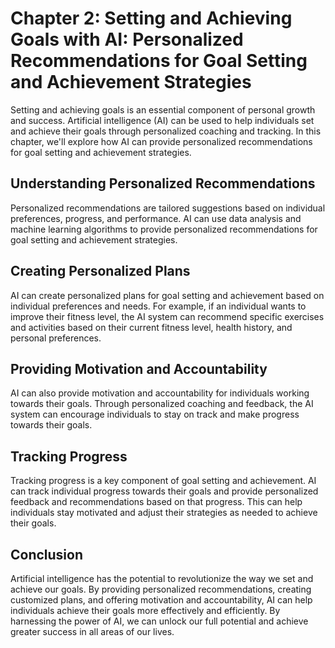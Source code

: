 Chapter 2: Setting and Achieving Goals with AI: Personalized Recommendations for Goal Setting and Achievement Strategies
========================================================================================================================

Setting and achieving goals is an essential component of personal growth and success. Artificial intelligence (AI) can be used to help individuals set and achieve their goals through personalized coaching and tracking. In this chapter, we'll explore how AI can provide personalized recommendations for goal setting and achievement strategies.

Understanding Personalized Recommendations
------------------------------------------

Personalized recommendations are tailored suggestions based on individual preferences, progress, and performance. AI can use data analysis and machine learning algorithms to provide personalized recommendations for goal setting and achievement strategies.

Creating Personalized Plans
---------------------------

AI can create personalized plans for goal setting and achievement based on individual preferences and needs. For example, if an individual wants to improve their fitness level, the AI system can recommend specific exercises and activities based on their current fitness level, health history, and personal preferences.

Providing Motivation and Accountability
---------------------------------------

AI can also provide motivation and accountability for individuals working towards their goals. Through personalized coaching and feedback, the AI system can encourage individuals to stay on track and make progress towards their goals.

Tracking Progress
-----------------

Tracking progress is a key component of goal setting and achievement. AI can track individual progress towards their goals and provide personalized feedback and recommendations based on that progress. This can help individuals stay motivated and adjust their strategies as needed to achieve their goals.

Conclusion
----------

Artificial intelligence has the potential to revolutionize the way we set and achieve our goals. By providing personalized recommendations, creating customized plans, and offering motivation and accountability, AI can help individuals achieve their goals more effectively and efficiently. By harnessing the power of AI, we can unlock our full potential and achieve greater success in all areas of our lives.
